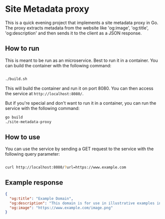 # Site Metadata proxy

This is a quick evening project that implements a site metadata proxy in Go. The proxy extracts metadata from the website like 'og:image', 'og:title', 'og:description' and then sends it to the client as a JSON response.

## How to run

This is meant to be run as an microservice. Best to run it in a container. You can build the container with the following command:

```bash

./build.sh

```

This will build the container and run it on port 8080. You can then access the service at `http://localhost:8080/`.

But if you're special and don't want to run it in a container, you can run the service with the following command:

```bash
go build
./site-metadata-proxy
```

## How to use

You can use the service by sending a GET request to the service with the following query parameter:

```bash

curl http://localhost:8080/?url=https://www.example.com

```

## Example response

```json
{
  "og:title": "Example Domain",
  "og:description": "This domain is for use in illustrative examples in documents. You may use this domain in literature without prior coordination or asking for permission.",
  "og:image": "https://www.example.com/image.png"
}
```
